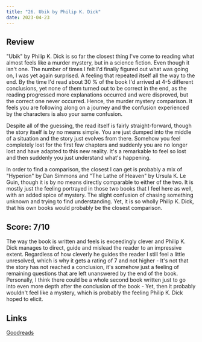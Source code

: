 ```yaml
---
title: "26. Ubik by Philip K. Dick"
date: 2023-04-23
---
```

## Review
"Ubik" by Philip K. Dick is so far the closest thing I've come to reading what almost feels like a murder mystery, but in a science fiction. Even though it isn't one. The number of times I felt I'd finally figured out what was going on, I was yet again surprised. A feeling that repeated itself all the way to the end. By the time I'd read about 30 % of the book I'd arrived at 4-5 different conclusions, yet none of them turned out to be correct in the end, as the reading progressed more explanations occurred and were disproved, but the correct one never occurred. Hence, the murder mystery comparison. It feels you are following along on a journey and the confusion experienced by the characters is also your same confusion.

Despite all of the guessing, the read itself is fairly straight-forward, though the story itself is by no means simple. You are just dumped into the middle of a situation and the story just evolves from there. Somehow you feel completely lost for the first few chapters and suddenly you are no longer lost and have adapted to this new reality. It's a remarkable to feel so lost and then suddenly you just understand what's happening.

In order to find a comparison, the closest I can get is probably a mix of "Hyperion" by Dan Simmons and "The Lathe of Heaven" by Ursula K. Le Guin, though it is by no means directly comparable to either of the two. It is mostly just the feeling portrayed in those two books that I feel here as well, with an added spice of mystery. The slight confusion of chasing something unknown and trying to find understanding. Yet, it is so wholly Philip K. Dick, that his own books would probably be the closest comparison.

## Score: 7/10
The way the book is written and feels is exceedingly clever and Philip K. Dick manages to direct, guide and mislead the reader to an impressive extent. Regardless of how cleverly he guides the reader I still feel a little unresolved, which is why it gets a rating of 7 and not higher - It's not that the story has not reached a conclusion, it's somehow just a feeling of remaining questions that are left unanswered by the end of the book. Personally, I think there could be a whole second book written just to go into even more depth after the conclusion of the book - Yet, then it probably wouldn't feel like a mystery, which is probably the feeling Philip K. Dick hoped to elicit.

## Links
[Goodreads](https://www.goodreads.com/book/show/22590)